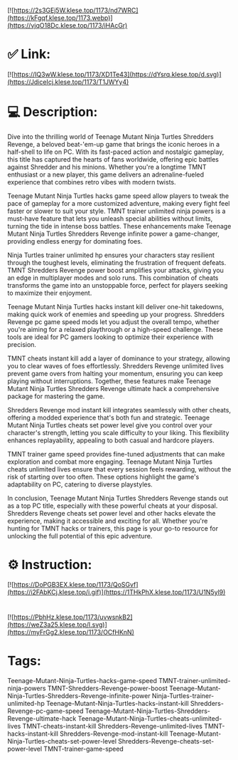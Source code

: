 [![https://2s3GEj5W.klese.top/1173/nd7WRC](https://kFgqf.klese.top/1173.webp)](https://vjqO18Dc.klese.top/1173/iHAcGr)
# ✅ Link:
[![https://IQ3wW.klese.top/1173/XD1Te43](https://dYsrq.klese.top/d.svg)](https://JdiceIcj.klese.top/1173/T1JWYy4)
# 💻 Description:
Dive into the thrilling world of Teenage Mutant Ninja Turtles Shredders Revenge, a beloved beat-'em-up game that brings the iconic heroes in a half-shell to life on PC. With its fast-paced action and nostalgic gameplay, this title has captured the hearts of fans worldwide, offering epic battles against Shredder and his minions. Whether you're a longtime TMNT enthusiast or a new player, this game delivers an adrenaline-fueled experience that combines retro vibes with modern twists.



Teenage Mutant Ninja Turtles hacks game speed allow players to tweak the pace of gameplay for a more customized adventure, making every fight feel faster or slower to suit your style. TMNT trainer unlimited ninja powers is a must-have feature that lets you unleash special abilities without limits, turning the tide in intense boss battles. These enhancements make Teenage Mutant Ninja Turtles Shredders Revenge infinite power a game-changer, providing endless energy for dominating foes.



Ninja Turtles trainer unlimited hp ensures your characters stay resilient through the toughest levels, eliminating the frustration of frequent defeats. TMNT Shredders Revenge power boost amplifies your attacks, giving you an edge in multiplayer modes and solo runs. This combination of cheats transforms the game into an unstoppable force, perfect for players seeking to maximize their enjoyment.



Teenage Mutant Ninja Turtles hacks instant kill deliver one-hit takedowns, making quick work of enemies and speeding up your progress. Shredders Revenge pc game speed mods let you adjust the overall tempo, whether you're aiming for a relaxed playthrough or a high-speed challenge. These tools are ideal for PC gamers looking to optimize their experience with precision.



TMNT cheats instant kill add a layer of dominance to your strategy, allowing you to clear waves of foes effortlessly. Shredders Revenge unlimited lives prevent game overs from halting your momentum, ensuring you can keep playing without interruptions. Together, these features make Teenage Mutant Ninja Turtles Shredders Revenge ultimate hack a comprehensive package for mastering the game.



Shredders Revenge mod instant kill integrates seamlessly with other cheats, offering a modded experience that's both fun and strategic. Teenage Mutant Ninja Turtles cheats set power level give you control over your character's strength, letting you scale difficulty to your liking. This flexibility enhances replayability, appealing to both casual and hardcore players.



TMNT trainer game speed provides fine-tuned adjustments that can make exploration and combat more engaging. Teenage Mutant Ninja Turtles cheats unlimited lives ensure that every session feels rewarding, without the risk of starting over too often. These options highlight the game's adaptability on PC, catering to diverse playstyles.



In conclusion, Teenage Mutant Ninja Turtles Shredders Revenge stands out as a top PC title, especially with these powerful cheats at your disposal. Shredders Revenge cheats set power level and other hacks elevate the experience, making it accessible and exciting for all. Whether you're hunting for TMNT hacks or trainers, this page is your go-to resource for unlocking the full potential of this epic adventure.

# ⚙️ Instruction:
[![https://DoPGB3EX.klese.top/1173/QoSGvf](https://i2FAbKCj.klese.top/i.gif)](https://1THkPhX.klese.top/1173/U1N5yl9)
#
[![https://PbhHz.klese.top/1173/uvwsnkB2](https://weZ3a25.klese.top/l.svg)](https://myFrGg2.klese.top/1173/OCfHKnN)
# Tags:
Teenage-Mutant-Ninja-Turtles-hacks-game-speed TMNT-trainer-unlimited-ninja-powers TMNT-Shredders-Revenge-power-boost Teenage-Mutant-Ninja-Turtles-Shredders-Revenge-infinite-power Ninja-Turtles-trainer-unlimited-hp Teenage-Mutant-Ninja-Turtles-hacks-instant-kill Shredders-Revenge-pc-game-speed Teenage-Mutant-Ninja-Turtles-Shredders-Revenge-ultimate-hack Teenage-Mutant-Ninja-Turtles-cheats-unlimited-lives TMNT-cheats-instant-kill Shredders-Revenge-unlimited-lives TMNT-hacks-instant-kill Shredders-Revenge-mod-instant-kill Teenage-Mutant-Ninja-Turtles-cheats-set-power-level Shredders-Revenge-cheats-set-power-level TMNT-trainer-game-speed






